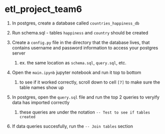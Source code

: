 # etl_project_team6
1. In postgres, create a database called <code>countries_happiness_db</code>

1. Run schema.sql - tables <code>happiness</code> and <code>country</code> should be created

1. Create a <code>config.py</code> file in the directory that the database lives, that contains username and password information to access your postgres server
	1. ex. the same location as <code>schema.sql</code>, <code>query.sql</code>, etc.

1. Open the <code>main.ipynb</code> jupyter notebook and run it top to bottom
	1. to see if it worked correctly,  scroll down to cell <code>[7]</code> to make sure the table names show up

1. In postgres, open the <code>query.sql</code> file and run the top 2 queries to veryify data has imported correctly
	1. these queries are under the notation <code>-- Test to see if tables created</code>

1. If data queries succesfully, run the <code>-- Join tables</code> section
